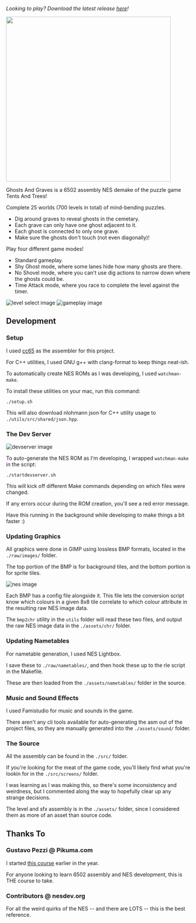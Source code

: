 *Looking to play? Download the latest release [here](https://github.com/AnthonyBongers/GhostsAndGraves/releases/download/release_1.0.1/Ghosts_And_Graves.nes)!*

<img src="https://github.com/AnthonyBongers/GhostsAndGraves/blob/main/reference/cart.png?raw=true" width="450">

Ghosts And Graves is a 6502 assembly NES demake of the puzzle game Tents And Trees!

Complete 25 worlds (700 levels in total) of mind-bending puzzles. 

- Dig around graves to reveal ghosts in the cemetary.
- Each grave can only have one ghost adjacent to it. 
- Each ghost is connected to only one grave.
- Make sure the ghosts don't touch (not even diagonally)!

Play four different game modes!

- Standard gameplay.
- Shy Ghost mode, where some lanes hide how many ghosts are there.
- No Shovel mode, where you can't use dig actions to narrow down where the ghosts could be.
- Time Attack mode, where you race to complete the level against the timer.

![level select image](https://github.com/AnthonyBongers/GhostsAndGraves/blob/main/reference/level_select.png?raw=true)
![gameplay image](https://github.com/AnthonyBongers/GhostsAndGraves/blob/main/reference/gameplay.gif?raw=true)

## Development

### Setup

I used [cc65](https://cc65.github.io/) as the assembler for this project. 

For C++ utilities, I used GNU g++ with clang-format to keep things neat-ish.

To automatically create NES ROMs as I was developing, I used `watchman-make`.

To install these utilities on your mac, run this command:
```
./setup.sh
```

This will also download nlohmann json for C++ utility usage to `./utils/src/shared/json.hpp`.

### The Dev Server

![devserver image](https://github.com/AnthonyBongers/GhostsAndGraves/blob/main/reference/devserver.png?raw=true)

To auto-generate the NES ROM as I'm developing, I wrapped `watchman-make` in the script:
```
./startdevserver.sh
```

This will kick off different Make commands depending on which files were changed.

If any errors occur during the ROM creation, you'll see a red error message. 

Have this running in the background while developing to make things a bit faster :) 

### Updating Graphics

All graphics were done in GIMP using lossless BMP formats, located in the `./raw/images/` folder.

The top portion of the BMP is for background tiles, and the bottom portion is for sprite tiles.

![nes image](https://github.com/AnthonyBongers/GhostsAndGraves/blob/main/raw/images/game.bmp?raw=true)

Each BMP has a config file alongside it. 
This file lets the conversion script know which colours in a given 8x8 tile correlate to which colour attribute in the resulting raw NES image data.

The `bmp2chr` utility in the `utils` folder will read these two files, and output the raw NES image data in the `./assets/chr/` folder.

### Updating Nametables

For nametable generation, I used NES Lightbox. 

I save these to `./raw/nametables/`, and then hook these up to the rle script in the Makefile.

These are then loaded from the `./assets/nametables/` folder in the source.

### Music and Sound Effects

I used Famistudio for music and sounds in the game. 

There aren't any cli tools available for auto-generating the asm out of the project files, so they are manually generated into the `./assets/sound/` folder.

### The Source

All the assembly can be found in the `./src/` folder.

If you're looking for the meat of the game code, you'll likely find what you're lookin for in the `./src/screens/` folder. 

I was learning as I was making this, so there's some inconsistency and weirdness, but I commented along the way to hopefully clear up any strange decisions.

The level and sfx assembly is in the `./assets/` folder, since I considered them as more of an asset than source code.

## Thanks To

### Gustavo Pezzi @ Pikuma.com

I started [this course](https://pikuma.com/courses/nes-game-programming-tutorial) earlier in the year.

For anyone looking to learn 6502 assembly and NES development, this is THE course to take.

### Contributors @ nesdev.org

For all the weird quirks of the NES -- and there are LOTS -- this is the best reference.

